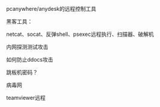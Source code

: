 pcanywhere/anydesk的远程控制工具

黑客工具：

netcat、socat、反弹shell、psexec远程执行、扫描器、破解机

内网探测测试攻击

如何防止ddocs攻击

跳板机密码？

病毒网

teamviewer远程